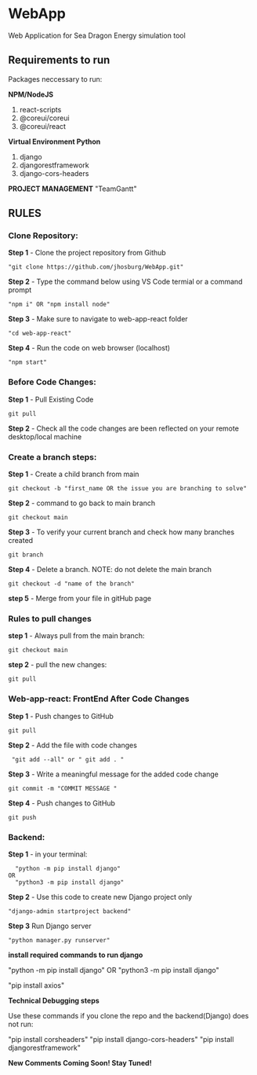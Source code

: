 # WebApp
Web Application for Sea Dragon Energy simulation tool

 ## Requirements to run
Packages neccessary to run:

**NPM/NodeJS**
  1. react-scripts
  2. @coreui/coreui
  3. @coreui/react

**Virtual Environment Python**
  1. django
  2. djangorestframework
  3. django-cors-headers


**PROJECT MANAGEMENT**
"TeamGantt"


## RULES

### Clone Repository:
    
**Step 1** - Clone the project repository from Github

    "git clone https://github.com/jhosburg/WebApp.git"

**Step 2** - Type the command below using VS Code termial or a command prompt 

    "npm i" OR "npm install node"

**Step 3** - Make sure to navigate to web-app-react folder

    "cd web-app-react"

**Step 4** - Run the code on web browser (localhost)

    "npm start"



 ### Before Code Changes:

**Step 1** - Pull Existing Code

    git pull

**Step 2** - Check all the code changes are been reflected on your remote desktop/local machine



### Create a branch steps:

**Step 1** - Create a child branch from main 

    git checkout -b "first_name OR the issue you are branching to solve"

**Step 2** - command to go back to main branch

    git checkout main
    
**Step 3** - To verify your current branch and check how many branches created

    git branch

**Step 4** - Delete a branch. NOTE: do not delete the main branch 

    git checkout -d "name of the branch" 

**step 5** - Merge from your file in gitHub page



### Rules to pull changes

**step 1** - Always pull from the main branch:

    git checkout main

**step 2** - pull the new changes:

    git pull



### Web-app-react: FrontEnd After Code Changes
    
**Step 1** - Push changes to GitHub

    git pull

**Step 2** - Add the file with code changes

     "git add --all" or " git add . "

**Step 3** - Write a meaningful message for the added code change
    
    git commit -m "COMMIT MESSAGE "


**Step 4** - Push changes to GitHub

    git push




### Backend:


**Step 1** - in your terminal: 

      "python -m pip install django"
    OR
      "python3 -m pip install django"


**Step 2** - Use this code to create new Django project only
    
    "django-admin startproject backend"


**Step 3** Run Django server 

    "python manager.py runserver"


**install required commands to run django**


"python -m pip install django"
OR
"python3 -m pip install django"

"pip install axios"


**Technical Debugging steps**

Use these commands if you clone the repo and the backend(Django) does not run:

"pip install corsheaders"
"pip install django-cors-headers"
"pip install djangorestframework" 


**New Comments Coming Soon! Stay Tuned!**
